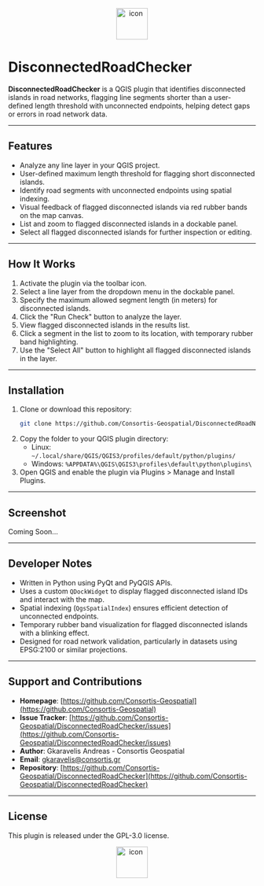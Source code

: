<div align="center">
   <img width="64" height="64" alt="icon" src="https://github.com/user-attachments/assets/a186325b-c05d-4103-a189-dff50f395654" />   
</div>


# DisconnectedRoadChecker
**DisconnectedRoadChecker** is a QGIS plugin that identifies disconnected islands in road networks, flagging line segments shorter than a user-defined length threshold with unconnected endpoints, helping detect gaps or errors in road network data.

---

## Features

- Analyze any line layer in your QGIS project.
- User-defined maximum length threshold for flagging short disconnected islands.
- Identify road segments with unconnected endpoints using spatial indexing.
- Visual feedback of flagged disconnected islands via red rubber bands on the map canvas.
- List and zoom to flagged disconnected islands in a dockable panel.
- Select all flagged disconnected islands for further inspection or editing.

---

## How It Works

1. Activate the plugin via the toolbar icon.
2. Select a line layer from the dropdown menu in the dockable panel.
3. Specify the maximum allowed segment length (in meters) for disconnected islands.
4. Click the "Run Check" button to analyze the layer.
5. View flagged disconnected islands in the results list.
6. Click a segment in the list to zoom to its location, with temporary rubber band highlighting.
7. Use the "Select All" button to highlight all flagged disconnected islands in the layer.

---

## Installation

1. Clone or download this repository:
   ```bash
   git clone https://github.com/Consortis-Geospatial/DisconnectedRoadNetworkChecker.git
   ```
2. Copy the folder to your QGIS plugin directory:
   - Linux: `~/.local/share/QGIS/QGIS3/profiles/default/python/plugins/`
   - Windows: `%APPDATA%\QGIS\QGIS3\profiles\default\python\plugins\`
3. Open QGIS and enable the plugin via Plugins > Manage and Install Plugins.

---

## Screenshot
Coming Soon...

---

## Developer Notes

- Written in Python using PyQt and PyQGIS APIs.
- Uses a custom `QDockWidget` to display flagged disconnected island IDs and interact with the map.
- Spatial indexing (`QgsSpatialIndex`) ensures efficient detection of unconnected endpoints.
- Temporary rubber band visualization for flagged disconnected islands with a blinking effect.
- Designed for road network validation, particularly in datasets using EPSG:2100 or similar projections.

---

## Support and Contributions

- **Homepage**: [https://github.com/Consortis-Geospatial](https://github.com/Consortis-Geospatial)
- **Issue Tracker**: [https://github.com/Consortis-Geospatial/DisconnectedRoadChecker/issues](https://github.com/Consortis-Geospatial/DisconnectedRoadChecker/issues)
- **Author**: Gkaravelis Andreas - Consortis Geospatial
- **Email**: gkaravelis@consortis.gr
- **Repository**: [https://github.com/Consortis-Geospatial/DisconnectedRoadChecker](https://github.com/Consortis-Geospatial/DisconnectedRoadChecker)

---

## License
This plugin is released under the GPL-3.0 license.

<div align="center">
   <img width="64" height="64" alt="icon" src="https://github.com/user-attachments/assets/a186325b-c05d-4103-a189-dff50f395654" />   
</div>
